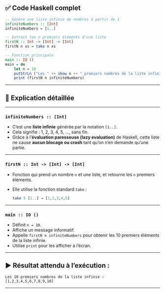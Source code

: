 ## ✅ Code Haskell complet

```haskell
-- Génère une liste infinie de nombres à partir de 1
infiniteNumbers :: [Int]
infiniteNumbers = [1..]

-- Extrait les n premiers éléments d'une liste
firstN :: Int -> [Int] -> [Int]
firstN n xs = take n xs

-- Fonction principale
main :: IO ()
main = do
    let n = 10
    putStrLn ("Les " ++ show n ++ " premiers nombres de la liste infinie :")
    print (firstN n infiniteNumbers)
```

---

## 🧠 Explication détaillée

---

### `infiniteNumbers :: [Int]`

* C’est une **liste infinie** générée par la notation `[1..]`.
* Cela signifie : 1, 2, 3, 4, 5, ..., sans fin.
* Grâce à l’**évaluation paresseuse (lazy evaluation)** de Haskell, cette liste ne cause **aucun blocage ou crash** tant qu’on n’en demande qu’une partie.

---

### `firstN :: Int -> [Int] -> [Int]`

* Fonction qui prend un nombre `n` et une liste, et retourne les `n` premiers éléments.
* Elle utilise la fonction standard `take` :

  ```haskell
  take 5 [1..] → [1,2,3,4,5]
  ```

---

### `main :: IO ()`

* Définit `n = 10`.
* Affiche un message informatif.
* Appelle `firstN n infiniteNumbers` pour obtenir les 10 premiers éléments de la liste infinie.
* Utilise `print` pour les afficher à l’écran.

---

## ▶️ Résultat attendu à l’exécution :

```
Les 10 premiers nombres de la liste infinie :
[1,2,3,4,5,6,7,8,9,10]
```

---
